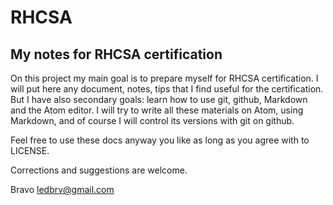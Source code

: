 # RHCSA

## My notes for RHCSA certification

On this project my main goal is to prepare myself for  RHCSA certification. I will put here any document, notes, tips that I find useful for the certification. But I have also secondary goals: learn how to use git, github, Markdown and the Atom editor. I will try to write all these materials on Atom, using Markdown,  and of course I will control its versions with git on github.

Feel free to use these docs anyway you like as long as you agree with to LICENSE.

Corrections and suggestions are welcome.

Bravo
ledbrv@gmail.com
